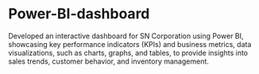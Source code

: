 # Power-BI-dashboard
Developed an interactive dashboard for SN Corporation using Power BI, showcasing key performance indicators (KPIs) and business metrics, data visualizations, such as charts, graphs, and tables, to provide insights into sales trends, customer behavior, and inventory management.

